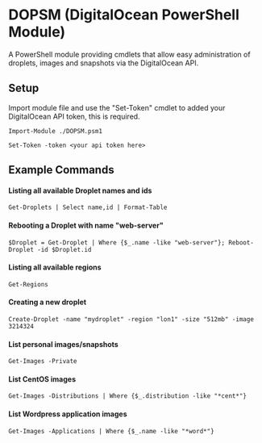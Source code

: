 # DOPSM (DigitalOcean PowerShell Module)
A PowerShell module providing cmdlets that allow easy administration of droplets, images and snapshots via the DigitalOcean API.

## Setup
Import module file and use the "Set-Token" cmdlet to added your DigitalOcean API token, this is required.

    Import-Module ./DOPSM.psm1

    Set-Token -token <your api token here>

## Example Commands
#### Listing all available Droplet names and ids
	Get-Droplets | Select name,id | Format-Table
#### Rebooting a Droplet with name "web-server"
	$Droplet = Get-Droplet | Where {$_.name -like "web-server"}; Reboot-Droplet -id $Droplet.id
#### Listing all available regions
	Get-Regions
#### Creating a new droplet
	Create-Droplet -name "mydroplet" -region "lon1" -size "512mb" -image 3214324
#### List personal images/snapshots
	Get-Images -Private
#### List CentOS images
    Get-Images -Distributions | Where {$_.distribution -like "*cent*"}
#### List Wordpress application images
    Get-Images -Applications | Where {$_.name -like "*word*"}
